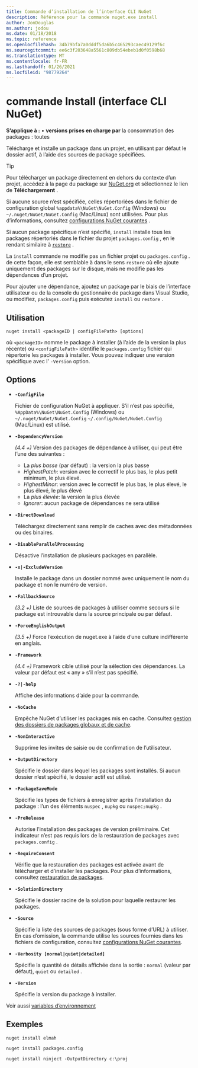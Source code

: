 ```yaml
---
title: Commande d’installation de l’interface CLI NuGet
description: Référence pour la commande nuget.exe install
author: JonDouglas
ms.author: jodou
ms.date: 01/18/2018
ms.topic: reference
ms.openlocfilehash: 34b79bfa7a0dddf5da6b5c465293caec49129f6c
ms.sourcegitcommit: ee6c3f203648a5561c809db54ebeb1d0f0598b68
ms.translationtype: MT
ms.contentlocale: fr-FR
ms.lasthandoff: 01/26/2021
ms.locfileid: "98779264"
---
```

# <a name="install-command-nuget-cli"></a>commande Install (interface CLI NuGet)

**S’applique à :** &bullet; **versions prises en charge par** la consommation des packages : toutes

Télécharge et installe un package dans un projet, en utilisant par défaut le dossier actif, à l’aide des sources de package spécifiées.

> [!Tip]
> Pour télécharger un package directement en dehors du contexte d’un projet, accédez à la page du package sur [NuGet.org](https://www.nuget.org) et sélectionnez le lien de **Téléchargement** .

Si aucune source n’est spécifiée, celles répertoriées dans le fichier de configuration global `%appdata%\NuGet\NuGet.Config` (Windows) ou `~/.nuget/NuGet/NuGet.Config` (Mac/Linux) sont utilisées. Pour plus d’informations, consultez [configurations NuGet courantes](../../consume-packages/configuring-nuget-behavior.md) .

Si aucun package spécifique n’est spécifié, `install` installe tous les packages répertoriés dans le fichier du projet `packages.config` , en le rendant similaire à [`restore`](cli-ref-restore.md) .

La `install` commande ne modifie pas un fichier projet ou `packages.config` . de cette façon, elle est semblable à dans le sens `restore` où elle ajoute uniquement des packages sur le disque, mais ne modifie pas les dépendances d’un projet.

Pour ajouter une dépendance, ajoutez un package par le biais de l’interface utilisateur ou de la console du gestionnaire de package dans Visual Studio, ou modifiez, `packages.config` puis exécutez `install` ou `restore` .

## <a name="usage"></a>Utilisation

```cli
nuget install <packageID | configFilePath> [options]
```

où `<packageID>` nomme le package à installer (à l’aide de la version la plus récente) ou `<configFilePath>` identifie le `packages.config` fichier qui répertorie les packages à installer. Vous pouvez indiquer une version spécifique avec l' `-Version` option.

## <a name="options"></a>Options

- **`-ConfigFile`**

  Fichier de configuration NuGet à appliquer. S’il n’est pas spécifié, `%AppData%\NuGet\NuGet.Config` (Windows) ou `~/.nuget/NuGet/NuGet.Config` `~/.config/NuGet/NuGet.Config` (Mac/Linux) est utilisé.

- **`-DependencyVersion`**

  *(4.4 +)* Version des packages de dépendance à utiliser, qui peut être l’une des suivantes :<br/><ul><li>La *plus basse* (par défaut) : la version la plus basse</li><li>*HighestPatch*: version avec le correctif le plus bas, le plus petit minimum, le plus élevé.</li><li>*HighestMinor*: version avec le correctif le plus bas, le plus élevé, le plus élevé, le plus élevé</li><li>La *plus élevée*: la version la plus élevée</li><li>*Ignorer*: aucun package de dépendances ne sera utilisé</li></ul>

- **`-DirectDownload`**

  Téléchargez directement sans remplir de caches avec des métadonnées ou des binaires.

- **`-DisableParallelProcessing`**

  Désactive l’installation de plusieurs packages en parallèle.

- **`-x|-ExcludeVersion`**

  Installe le package dans un dossier nommé avec uniquement le nom du package et non le numéro de version.

- **`-FallbackSource`**

  *(3.2 +)* Liste de sources de packages à utiliser comme secours si le package est introuvable dans la source principale ou par défaut.

- **`-ForceEnglishOutput`**

  *(3.5 +)* Force l’exécution de nuget.exe à l’aide d’une culture indifférente en anglais.

- **`-Framework`**

  *(4.4 +)* Framework cible utilisé pour la sélection des dépendances. La valeur par défaut est « any » s’il n’est pas spécifié.

- **`-?|-help`**

  Affiche des informations d’aide pour la commande.

- **`-NoCache`**

  Empêche NuGet d’utiliser les packages mis en cache. Consultez [gestion des dossiers de packages globaux et de cache](../../consume-packages/managing-the-global-packages-and-cache-folders.md).

- **`-NonInteractive`**

  Supprime les invites de saisie ou de confirmation de l’utilisateur.

- **`-OutputDirectory`**

  Spécifie le dossier dans lequel les packages sont installés. Si aucun dossier n’est spécifié, le dossier actif est utilisé.

- **`-PackageSaveMode`**

  Spécifie les types de fichiers à enregistrer après l’installation du package : l’un des éléments `nuspec` , `nupkg` ou `nuspec;nupkg` .

- **`-PreRelease`**

  Autorise l’installation des packages de version préliminaire. Cet indicateur n’est pas requis lors de la restauration de packages avec `packages.config` .

- **`-RequireConsent`**

  Vérifie que la restauration des packages est activée avant de télécharger et d’installer les packages. Pour plus d’informations, consultez [restauration de packages](../../consume-packages/package-restore.md).

- **`-SolutionDirectory`**

  Spécifie le dossier racine de la solution pour laquelle restaurer les packages.

- **`-Source`**

   Spécifie la liste des sources de packages (sous forme d’URL) à utiliser. En cas d’omission, la commande utilise les sources fournies dans les fichiers de configuration, consultez [configurations NuGet courantes](../../consume-packages/configuring-nuget-behavior.md).

- **`-Verbosity [normal|quiet|detailed]`**

  Spécifie la quantité de détails affichée dans la sortie : `normal` (valeur par défaut), `quiet` ou `detailed` .

- **`-Version`**

  Spécifie la version du package à installer.

Voir aussi [variables d’environnement](cli-ref-environment-variables.md)

## <a name="examples"></a>Exemples

```cli
nuget install elmah

nuget install packages.config

nuget install ninject -OutputDirectory c:\proj
```
